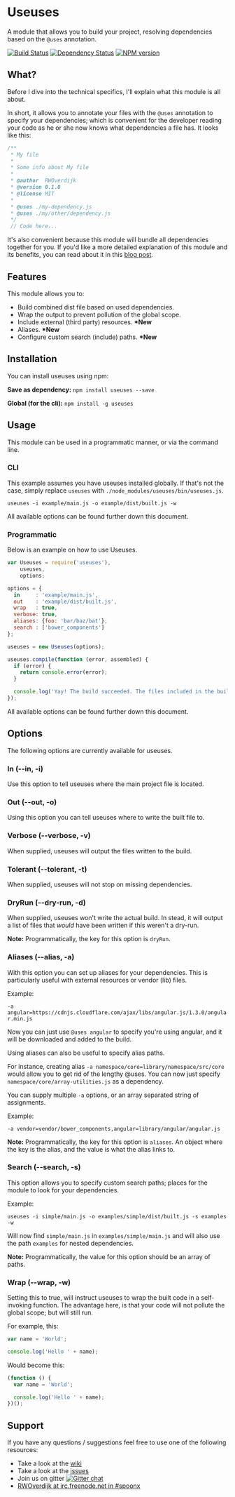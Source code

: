 # Useuses
A module that allows you to build your project, resolving dependencies based on the `@uses` annotation.

[![Build Status](https://travis-ci.org/SpoonX/useuses.png)](https://travis-ci.org/SpoonX/useuses)
[![Dependency Status](https://david-dm.org/spoonx/useuses.svg)](https://david-dm.org/spoonx/useuses)
[![NPM version](https://badge.fury.io/js/useuses.png)](http://badge.fury.io/js/useuses)

## What?
Before I dive into the technical specifics, I'll explain what this module is all about.

In short, it allows you to annotate your files with the `@uses` annotation to specify your dependencies;
which is convenient for the developer reading your code as he or she now knows what dependencies a file has.
It looks like this:

```javascript
/**
 * My file
 *
 * Some info about My file
 *
 * @author  RWOverdijk
 * @version 0.1.0
 * @license MIT
 *
 * @uses ./my-dependency.js
 * @uses ./my/other/dependency.js
 */
 // Code here...
```

It's also convenient because this module will bundle all dependencies together for you.
If you'd like a more detailed explanation of this module and its benefits, you can read about it in this [blog post](http://blog.spoonx.nl/javascript-dependency-management/).

## Features
This module allows you to:

* Build combined dist file based on used dependencies.
* Wrap the output to prevent pollution of the global scope.
* Include external (third party) resources. __*New__
* Aliases. __*New__
* Configure custom search (include) paths. __*New__

## Installation
You can install useuses using npm:

**Save as dependency:**
`npm install useuses --save`

**Global (for the cli):**
`npm install -g useuses`

## Usage
This module can be used in a programmatic manner, or via the command line.

### CLI
This example assumes you have useuses installed globally.
If that's not the case, simply replace `useuses` with `./node_modules/useuses/bin/useuses.js`.

`useuses -i example/main.js -o example/dist/built.js -w`

All available options can be found further down this document.

### Programmatic
Below is an example on how to use Useuses.

```javascript
var Useuses = require('useuses'),
    useuses,
    options;

options = {
  in     : 'example/main.js',
  out    : 'example/dist/built.js',
  wrap   : true,
  verbose: true,
  aliases: {foo: 'bar/baz/bat'},
  search : ['bower_components']
};

useuses = new Useuses(options);

useuses.compile(function (error, assembled) {
  if (error) {
    return console.error(error);
  }

  console.log('Yay! The build succeeded. The files included in the build are:', assembled);
});
```

All available options can be found further down this document.

## Options
The following options are currently available for useuses.

### In (--in, -i)
Use this option to tell useuses where the main project file is located.

### Out (--out, -o)
Using this option you can tell useuses where to write the built file to.

### Verbose (--verbose, -v)
When supplied, useuses will output the files written to the build.

### Tolerant (--tolerant, -t)
When supplied, useuses will not stop on missing dependencies.

### DryRun (--dry-run, -d)
When supplied, useuses won't write the actual build.
In stead, it will output a list of files that _would_ have been written if this weren't a dry-run.

**Note:** Programmatically, the key for this option is `dryRun`.

### Aliases (--alias, -a)
With this option you can set up aliases for your dependencies.
This is particularly useful with external resources or vendor (lib) files.

Example:

`-a angular=https://cdnjs.cloudflare.com/ajax/libs/angular.js/1.3.0/angular.min.js`

Now you can just use `@uses angular` to specify you're using angular, and it will be downloaded and added to the build.

Using aliases can also be useful to specify alias paths.

For instance, creating alias `-a namespace/core=library/namespace/src/core` would allow you to get rid of the lengthy @uses.
You can now just specify `namespace/core/array-utilities.js` as a dependency.

You can supply multiple `-a` options, or an array separated string of assignments.

Example:

`-a vendor=vendor/bower_components,angular=library/angular/angular.js`

**Note:** Programmatically, the key for this option is `aliases`.
An object where the key is the alias, and the value is what the alias links to.

### Search (--search, -s)
This option allows you to specify custom search paths; places for the module to look for your dependencies.

Example:

`useuses -i simple/main.js -o examples/simple/dist/built.js -s examples -w`

Will now find `simple/main.js` in `examples/simple/main.js` and will also use the path `examples` for nested dependencies.

**Note:** Programmatically, the value for this option should be an array of paths.

### Wrap (--wrap, -w)
Setting this to true, will instruct useuses to wrap the built code in a self-invoking function.
The advantage here, is that your code will not pollute the global scope; but will still run.

For example, this:

```javascript
var name = 'World';

console.log('Hello ' + name);
```

Would become this:

```javascript
(function () {
  var name = 'World';

  console.log('Hello ' + name);
})();
```

## Support
If you have any questions / suggestions feel free to use one of the following resources:

* Take a look at the [wiki](https://github.com/SpoonX/useuses/wiki)
* Take a look at the [issues](https://github.com/SpoonX/useuses/issues)
* Join us on gitter [![Gitter chat](https://badges.gitter.im/SpoonX/Dev.png)](https://gitter.im/SpoonX/Dev)
* [RWOverdijk at irc.freenode.net in #spoonx](http://webchat.freenode.net/?channels=spoonx&uio=MTE9MTAz8d)
